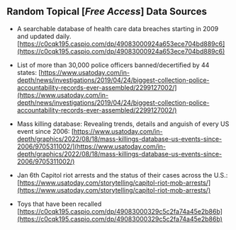 ## Random Topical [*Free Access*] Data Sources  


* A searchable database of health care data breaches starting in 2009 and updated daily. [https://c0cqk195.caspio.com/dp/49083000924a653ece704bd889c6](https://c0cqk195.caspio.com/dp/49083000924a653ece704bd889c6)  


* List of more than 30,000 police officers banned/decertified by 44 states: [https://www.usatoday.com/in-depth/news/investigations/2019/04/24/biggest-collection-police-accountability-records-ever-assembled/2299127002/](https://www.usatoday.com/in-depth/news/investigations/2019/04/24/biggest-collection-police-accountability-records-ever-assembled/2299127002/)  


* Mass killing database: Revealing trends, details and anguish of every US event since 2006: [https://www.usatoday.com/in-depth/graphics/2022/08/18/mass-killings-database-us-events-since-2006/9705311002/](https://www.usatoday.com/in-depth/graphics/2022/08/18/mass-killings-database-us-events-since-2006/9705311002/)  


* Jan 6th Capitol riot arrests and the status of their cases across the U.S.: [https://www.usatoday.com/storytelling/capitol-riot-mob-arrests/](https://www.usatoday.com/storytelling/capitol-riot-mob-arrests/)  


* Toys that have been recalled [https://c0cqk195.caspio.com/dp/49083000329c5c2fa74a45e2b86b](https://c0cqk195.caspio.com/dp/49083000329c5c2fa74a45e2b86b)  
